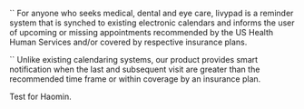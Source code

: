 ``
For anyone who seeks medical, dental and eye care, livypad is a reminder system that is synched to existing electronic calendars and informs the user of upcoming or missing appointments recommended by the US Health Human Services and/or covered by respective insurance plans. 

``
Unlike existing calendaring systems, our product provides smart notification when the last and subsequent visit are greater than the recommended time frame or within coverage by an insurance plan.

Test for Haomin.